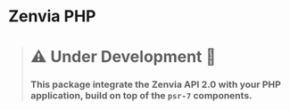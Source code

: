 # Zenvia PHP

> # :warning: Under Development :construction:
> ### This package integrate the Zenvia API 2.0 with your PHP application, build on top of the `psr-7` components.